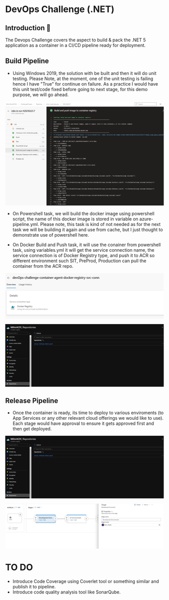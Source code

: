 # DevOps Challenge (.NET)

## Introduction :wave:

The Devops Challenge covers the aspect to build & pack the .NET 5 application as a container in a CI/CD pipeline ready for deployment.

## Build Pipeline

- Using Windows 2019, the solution with be built and then it will do unit testing. Please Note, at the moment, one of the unit testing is failing hence I have "True" for continue on failure. As a practice I would have this unit test/code fixed before going to next stage, for this demo purpose, we will go ahead.

![Build-Pipeline](Images\Build-Pipeline.png)

- On Powershell task, we will build the docker image using powershell script, the name of this docker image is stored in variable on azure-pipeline.yml. Please note, this task is kind of not needed as for the next task we will be building it again and use from cache, but I just thought to demonstrate use of powershell here.

- On Docker Build and Push task, it will use the conainer from powershell task, using variables.yml it will get the service connection name, the service connection is of Docker Registry type, and push it to ACR so different environment such SIT, PreProd, Production can pull the container from the ACR repo.

![Service-Connection](Images\Service-Connection.png)

![ACR](Images\ACR.png)

## Release Pipeline

- Once the container is ready, its time to deploy to various enviroments (to App Services or any other relevant cloud offerings we would like to use). Each stage would have approval to ensure it gets approved first and then get deployed.

![Release-Pipeline](Images\Release-Pipeline.png)

![Stage-Approval](Images\Stage-Approval.png)

# TO DO

- Introduce Code Coverage using Coverlet tool or something similar and publish it to pipeline.
- Introduce code quality analysis tool like SonarQube.
